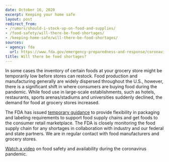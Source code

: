 ```yaml
---
date: October 16, 2020
excerpt: Keeping your home safe
layout: post
redirect_from:
- /rumors/should-i-stock-up-on-food-and-supplies/
- /food-safety/will-there-be-food-shortages/
- /keeping-home-safe/will-there-be-food-shortages/
sources:
- agency: fda
  url: https://www.fda.gov/emergency-preparedness-and-response/coronavirus-disease-2019-covid-19/coronavirus-disease-2019-covid-19-frequently-asked-questions
title: Will there be food shortages?
---
```


In some cases the inventory of certain foods at your grocery store might be temporarily low before stores can restock. Food production and manufacturing generally are widely dispersed throughout the U.S., however, there is a significant shift in where consumers are buying food during the pandemic. While food use in large-scale establishments, such as hotels, restaurants, sports arenas/stadiums and universities suddenly declined, the demand for food at grocery stores increased. 
 
The FDA has issued [temporary guidance](ttps://www.fda.gov/food/guidance-regulation-food-and-dietary-supplements/guidance-documents-regulatory-information-topic-food-and-dietary-supplements#y2020) to provide flexibility in packaging and labeling requirements to support food supply chains and get foods to the consumer retail marketplace. The FDA is closely monitoring the food supply chain for any shortages in collaboration with industry and our federal and state partners. We are in regular contact with food manufacturers and grocery stores. 

[Watch a video](https://www.fda.gov/consumers/consumer-updates/food-safety-and-availability-during-coronavirus-pandemic) on food safety and availability during the coronavirus pandemic.